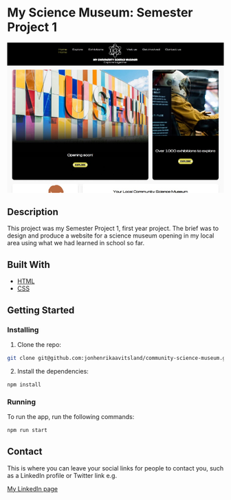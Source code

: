 # My Science Museum: Semester Project 1

![image](./Assets/my-science-museum.jpg)

## Description

This project was my Semester Project 1, first year project. 
The brief was to design and produce a website for a science museum opening in my local area using what we had learned in school so far.

## Built With

- [HTML](https://developer.mozilla.org/en-US/docs/Web/HTML)
- [CSS](https://developer.mozilla.org/en-US/docs/Web/CSS)

## Getting Started

### Installing

1. Clone the repo:

```bash
git clone git@github.com:jonhenrikaavitsland/community-science-museum.git
```

2. Install the dependencies:

```
npm install
```

### Running

To run the app, run the following commands:

```bash
npm run start
```

## Contact

This is where you can leave your social links for people to contact you, such as a LinkedIn profile or Twitter link e.g.

[My LinkedIn page](https://www.linkedin.com/in/jon-henrik-aavitsland-abaa872b7/)